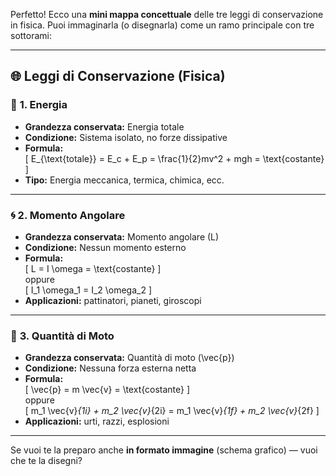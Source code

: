 Perfetto! Ecco una **mini mappa concettuale** delle tre leggi di conservazione in fisica. Puoi immaginarla (o disegnarla) come un ramo principale con tre sottorami:

---

## 🌐 **Leggi di Conservazione (Fisica)**

### 🔋 **1. Energia**
- **Grandezza conservata:** Energia totale
- **Condizione:** Sistema isolato, no forze dissipative
- **Formula:**  
  \[
  E_{\text{totale}} = E_c + E_p = \frac{1}{2}mv^2 + mgh = \text{costante}
  \]
- **Tipo:** Energia meccanica, termica, chimica, ecc.

---

### 🌀 **2. Momento Angolare**
- **Grandezza conservata:** Momento angolare \(L\)
- **Condizione:** Nessun momento esterno
- **Formula:**  
  \[
  L = I \omega = \text{costante}
  \]  
  oppure  
  \[
  I_1 \omega_1 = I_2 \omega_2
  \]
- **Applicazioni:** pattinatori, pianeti, giroscopi

---

### 🚀 **3. Quantità di Moto**
- **Grandezza conservata:** Quantità di moto \(\vec{p}\)
- **Condizione:** Nessuna forza esterna netta
- **Formula:**  
  \[
  \vec{p} = m \vec{v} = \text{costante}
  \]  
  oppure  
  \[
  m_1 \vec{v}_{1i} + m_2 \vec{v}_{2i} = m_1 \vec{v}_{1f} + m_2 \vec{v}_{2f}
  \]
- **Applicazioni:** urti, razzi, esplosioni

---

Se vuoi te la preparo anche **in formato immagine** (schema grafico) — vuoi che te la disegni?